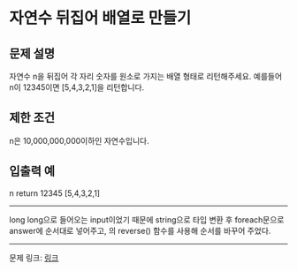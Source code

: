 # 자연수 뒤집어 배열로 만들기
## 문제 설명

자연수 n을 뒤집어 각 자리 숫자를 원소로 가지는 배열 형태로 리턴해주세요. 예를들어 n이 12345이면 [5,4,3,2,1]을 리턴합니다.
## 제한 조건
n은 10,000,000,000이하인 자연수입니다.
## 입출력 예
n	return
12345	[5,4,3,2,1]

***

long long으로 들어오는 input이었기 때문에 string으로 타입 변환 후 foreach문으로 answer에 순서대로 넣어주고,
<algorithm>의 reverse() 함수를 사용해 순서를 바꾸어 주었다.

***
문제 링크: [링크](https://school.programmers.co.kr/learn/courses/30/lessons/12932)